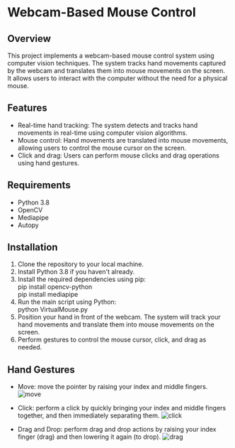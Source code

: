 # Webcam-Based Mouse Control

## Overview
This project implements a webcam-based mouse control system using computer vision techniques. The system tracks hand movements captured by the webcam and translates them into mouse movements on the screen. It allows users to interact with the computer without the need for a physical mouse.

## Features
- Real-time hand tracking: The system detects and tracks hand movements in real-time using computer vision algorithms.
- Mouse control: Hand movements are translated into mouse movements, allowing users to control the mouse cursor on the screen.
- Click and drag: Users can perform mouse clicks and drag operations using hand gestures.

## Requirements
- Python 3.8
- OpenCV
- Mediapipe
- Autopy

## Installation
1. Clone the repository to your local machine.
2. Install Python 3.8 if you haven't already.
3. Install the required dependencies using pip:  
      pip install opencv-python   
      pip install mediapipe  
4. Run the main script using Python:  
      python VirtualMouse.py  
6. Position your hand in front of the webcam. The system will track your hand movements and translate them into mouse movements on the screen.
7. Perform gestures to control the mouse cursor, click, and drag as needed.

## Hand Gestures
- Move: move the pointer by raising your index and middle fingers.
![move](https://github.com/susannacifani/VirtualMouse/assets/73530772/d2fd7405-3a7e-4495-982e-c80a8c435b23)

- Click: perform a click by quickly bringing your index and middle fingers together, and then immediately separating them.
![click](https://github.com/susannacifani/VirtualMouse/assets/73530772/06b3cf38-c840-421a-9401-90f70d345d1f)

  
- Drag and Drop: perform drag and drop actions by raising your index finger (drag) and then lowering it again (to drop).
![drag](https://github.com/susannacifani/VirtualMouse/assets/73530772/7044a8d9-4082-4972-9fd8-8fa3dccd6dc2)


